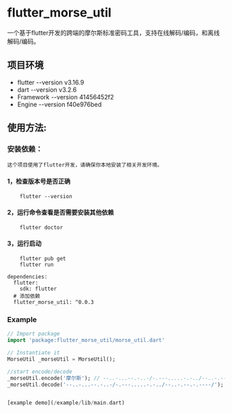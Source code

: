 # flutter_morse_util

一个基于flutter开发的跨端的摩尔斯标准密码工具，支持在线解码/编码，和离线解码/编码。


## 项目环境
- flutter     --version v3.16.9
- dart        --version v3.2.6
- Framework   --version 41456452f2
- Engine      --version f40e976bed

## 使用方法:

### 安装依赖：
    这个项目使用了flutter开发，请确保你本地安装了相关开发环境。
#### 1，检查版本号是否正确
        flutter --version
#### 2，运行命令查看是否需要安装其他依赖
        flutter doctor
#### 3，运行启动
        flutter pub get
        flutter run
            
```
dependencies:
  flutter:
    sdk: flutter
  # 添加依赖
  flutter_morse_util: ^0.0.3
```

### Example

``` dart
// Import package
import 'package:flutter_morse_util/morse_util.dart'

// Instantiate it
MorseUtil _morseUtil = MorseUtil();

//start encode/decode
_morseUtil.encode('摩尔斯'); // --..-...--.-..-/-.---.....-.-../--..-.--.-.----/
_morseUtil.decode('--..-...--.-..-/-.---.....-.-../--..-.--.-.----/'); // 摩尔斯


[example demo](/example/lib/main.dart)

```
